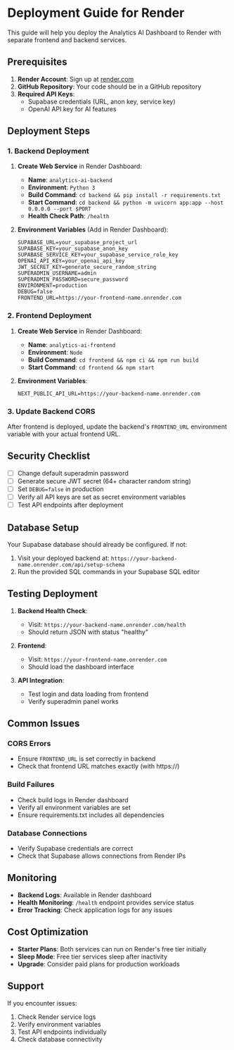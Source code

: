 # Deployment Guide for Render

This guide will help you deploy the Analytics AI Dashboard to Render with separate frontend and backend services.

## Prerequisites

1. **Render Account**: Sign up at [render.com](https://render.com)
2. **GitHub Repository**: Your code should be in a GitHub repository
3. **Required API Keys**:
   - Supabase credentials (URL, anon key, service key)
   - OpenAI API key for AI features

## Deployment Steps

### 1. Backend Deployment

1. **Create Web Service** in Render Dashboard:
   - **Name**: `analytics-ai-backend`
   - **Environment**: `Python 3`
   - **Build Command**: `cd backend && pip install -r requirements.txt`
   - **Start Command**: `cd backend && python -m uvicorn app:app --host 0.0.0.0 --port $PORT`
   - **Health Check Path**: `/health`

2. **Environment Variables** (Add in Render Dashboard):
   ```
   SUPABASE_URL=your_supabase_project_url
   SUPABASE_KEY=your_supabase_anon_key  
   SUPABASE_SERVICE_KEY=your_supabase_service_role_key
   OPENAI_API_KEY=your_openai_api_key
   JWT_SECRET_KEY=generate_secure_random_string
   SUPERADMIN_USERNAME=admin
   SUPERADMIN_PASSWORD=secure_password
   ENVIRONMENT=production
   DEBUG=false
   FRONTEND_URL=https://your-frontend-name.onrender.com
   ```

### 2. Frontend Deployment

1. **Create Web Service** in Render Dashboard:
   - **Name**: `analytics-ai-frontend`
   - **Environment**: `Node`
   - **Build Command**: `cd frontend && npm ci && npm run build`
   - **Start Command**: `cd frontend && npm start`

2. **Environment Variables**:
   ```
   NEXT_PUBLIC_API_URL=https://your-backend-name.onrender.com
   ```

### 3. Update Backend CORS

After frontend is deployed, update the backend's `FRONTEND_URL` environment variable with your actual frontend URL.

## Security Checklist

- [ ] Change default superadmin password
- [ ] Generate secure JWT secret (64+ character random string)
- [ ] Set `DEBUG=false` in production
- [ ] Verify all API keys are set as secret environment variables
- [ ] Test API endpoints after deployment

## Database Setup

Your Supabase database should already be configured. If not:

1. Visit your deployed backend at: `https://your-backend-name.onrender.com/api/setup-schema`
2. Run the provided SQL commands in your Supabase SQL editor

## Testing Deployment

1. **Backend Health Check**: 
   - Visit: `https://your-backend-name.onrender.com/health`
   - Should return JSON with status "healthy"

2. **Frontend**: 
   - Visit: `https://your-frontend-name.onrender.com`
   - Should load the dashboard interface

3. **API Integration**:
   - Test login and data loading from frontend
   - Verify superadmin panel works

## Common Issues

### CORS Errors
- Ensure `FRONTEND_URL` is set correctly in backend
- Check that frontend URL matches exactly (with https://)

### Build Failures  
- Check build logs in Render dashboard
- Verify all environment variables are set
- Ensure requirements.txt includes all dependencies

### Database Connections
- Verify Supabase credentials are correct
- Check that Supabase allows connections from Render IPs

## Monitoring

- **Backend Logs**: Available in Render dashboard
- **Health Monitoring**: `/health` endpoint provides service status
- **Error Tracking**: Check application logs for any issues

## Cost Optimization

- **Starter Plans**: Both services can run on Render's free tier initially
- **Sleep Mode**: Free tier services sleep after inactivity
- **Upgrade**: Consider paid plans for production workloads

## Support

If you encounter issues:
1. Check Render service logs
2. Verify environment variables
3. Test API endpoints individually
4. Check database connectivity 